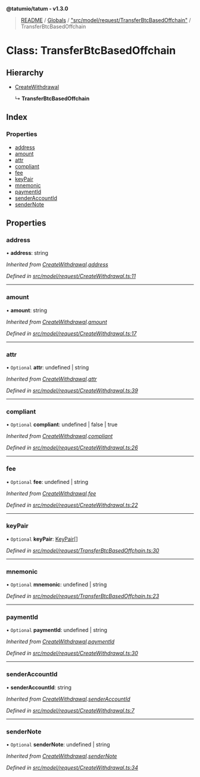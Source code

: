 **@tatumio/tatum - v1.3.0**

> [README](../README.md) / [Globals](../globals.md) / ["src/model/request/TransferBtcBasedOffchain"](../modules/_src_model_request_transferbtcbasedoffchain_.md) / TransferBtcBasedOffchain

# Class: TransferBtcBasedOffchain

## Hierarchy

* [CreateWithdrawal](_src_model_request_createwithdrawal_.createwithdrawal.md)

  ↳ **TransferBtcBasedOffchain**

## Index

### Properties

* [address](_src_model_request_transferbtcbasedoffchain_.transferbtcbasedoffchain.md#address)
* [amount](_src_model_request_transferbtcbasedoffchain_.transferbtcbasedoffchain.md#amount)
* [attr](_src_model_request_transferbtcbasedoffchain_.transferbtcbasedoffchain.md#attr)
* [compliant](_src_model_request_transferbtcbasedoffchain_.transferbtcbasedoffchain.md#compliant)
* [fee](_src_model_request_transferbtcbasedoffchain_.transferbtcbasedoffchain.md#fee)
* [keyPair](_src_model_request_transferbtcbasedoffchain_.transferbtcbasedoffchain.md#keypair)
* [mnemonic](_src_model_request_transferbtcbasedoffchain_.transferbtcbasedoffchain.md#mnemonic)
* [paymentId](_src_model_request_transferbtcbasedoffchain_.transferbtcbasedoffchain.md#paymentid)
* [senderAccountId](_src_model_request_transferbtcbasedoffchain_.transferbtcbasedoffchain.md#senderaccountid)
* [senderNote](_src_model_request_transferbtcbasedoffchain_.transferbtcbasedoffchain.md#sendernote)

## Properties

### address

•  **address**: string

*Inherited from [CreateWithdrawal](_src_model_request_createwithdrawal_.createwithdrawal.md).[address](_src_model_request_createwithdrawal_.createwithdrawal.md#address)*

*Defined in [src/model/request/CreateWithdrawal.ts:11](https://github.com/tatumio/tatum-js/blob/31bb1b4/src/model/request/CreateWithdrawal.ts#L11)*

___

### amount

•  **amount**: string

*Inherited from [CreateWithdrawal](_src_model_request_createwithdrawal_.createwithdrawal.md).[amount](_src_model_request_createwithdrawal_.createwithdrawal.md#amount)*

*Defined in [src/model/request/CreateWithdrawal.ts:17](https://github.com/tatumio/tatum-js/blob/31bb1b4/src/model/request/CreateWithdrawal.ts#L17)*

___

### attr

• `Optional` **attr**: undefined \| string

*Inherited from [CreateWithdrawal](_src_model_request_createwithdrawal_.createwithdrawal.md).[attr](_src_model_request_createwithdrawal_.createwithdrawal.md#attr)*

*Defined in [src/model/request/CreateWithdrawal.ts:39](https://github.com/tatumio/tatum-js/blob/31bb1b4/src/model/request/CreateWithdrawal.ts#L39)*

___

### compliant

• `Optional` **compliant**: undefined \| false \| true

*Inherited from [CreateWithdrawal](_src_model_request_createwithdrawal_.createwithdrawal.md).[compliant](_src_model_request_createwithdrawal_.createwithdrawal.md#compliant)*

*Defined in [src/model/request/CreateWithdrawal.ts:26](https://github.com/tatumio/tatum-js/blob/31bb1b4/src/model/request/CreateWithdrawal.ts#L26)*

___

### fee

• `Optional` **fee**: undefined \| string

*Inherited from [CreateWithdrawal](_src_model_request_createwithdrawal_.createwithdrawal.md).[fee](_src_model_request_createwithdrawal_.createwithdrawal.md#fee)*

*Defined in [src/model/request/CreateWithdrawal.ts:22](https://github.com/tatumio/tatum-js/blob/31bb1b4/src/model/request/CreateWithdrawal.ts#L22)*

___

### keyPair

• `Optional` **keyPair**: [KeyPair](_src_model_request_transferbtcbasedoffchain_.keypair.md)[]

*Defined in [src/model/request/TransferBtcBasedOffchain.ts:30](https://github.com/tatumio/tatum-js/blob/31bb1b4/src/model/request/TransferBtcBasedOffchain.ts#L30)*

___

### mnemonic

• `Optional` **mnemonic**: undefined \| string

*Defined in [src/model/request/TransferBtcBasedOffchain.ts:23](https://github.com/tatumio/tatum-js/blob/31bb1b4/src/model/request/TransferBtcBasedOffchain.ts#L23)*

___

### paymentId

• `Optional` **paymentId**: undefined \| string

*Inherited from [CreateWithdrawal](_src_model_request_createwithdrawal_.createwithdrawal.md).[paymentId](_src_model_request_createwithdrawal_.createwithdrawal.md#paymentid)*

*Defined in [src/model/request/CreateWithdrawal.ts:30](https://github.com/tatumio/tatum-js/blob/31bb1b4/src/model/request/CreateWithdrawal.ts#L30)*

___

### senderAccountId

•  **senderAccountId**: string

*Inherited from [CreateWithdrawal](_src_model_request_createwithdrawal_.createwithdrawal.md).[senderAccountId](_src_model_request_createwithdrawal_.createwithdrawal.md#senderaccountid)*

*Defined in [src/model/request/CreateWithdrawal.ts:7](https://github.com/tatumio/tatum-js/blob/31bb1b4/src/model/request/CreateWithdrawal.ts#L7)*

___

### senderNote

• `Optional` **senderNote**: undefined \| string

*Inherited from [CreateWithdrawal](_src_model_request_createwithdrawal_.createwithdrawal.md).[senderNote](_src_model_request_createwithdrawal_.createwithdrawal.md#sendernote)*

*Defined in [src/model/request/CreateWithdrawal.ts:34](https://github.com/tatumio/tatum-js/blob/31bb1b4/src/model/request/CreateWithdrawal.ts#L34)*
